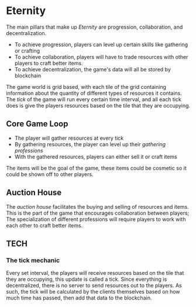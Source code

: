 # Eternity

The main pillars that make up *Eternity* are progression, collaboration, and decentralization.

- To achieve progression, players can level up certain skills like gathering or crafting
- To achieve collaboration, players will have to trade resources with other players to craft better items.
- To achieve decentralization, the game's data will all be stored by blockchain

The game world is grid based, with each tile of the grid containing information about the quantity of different types of resources it contains. The *tick* of the game will run every certain time interval, and all each tick does is give the players resources based on the tile that they are occupying.

## Core Game Loop

- The player will gather resources at every tick
- By gathering resources, the player can level up their *gathering professions*
- With the gathered resources, players can either sell it or craft items

The items will be the goal of the game, these items could be cosmetic so it could be shown off to other players.

## Auction House

The *auction house* facilitates the buying and selling of resources and items. This is the part of the game that encourages collaboration between players; The specialization of different professions will require players to work with each other to craft better items.

## TECH

### The tick mechanic

Every set interval, the players will receive resources based on the tile that they are occupying, this update is called a tick. Since everything is decentralized, there is no server to send resources out to the players. As such, the tick will be calculated by the clients themselves based on how much time has passed, then add that data to the blockchain.
